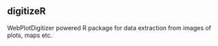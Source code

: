 digitizeR
---------

WebPlotDigitizer powered R package for data extraction from images of plots, maps etc.


